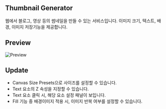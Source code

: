 ## Thumbnail Generator
  웹에서 블로그, 영상 등의 썸네일을 만들 수 있는 서비스입니다.
  이미지 크기, 텍스트, 배경, 이미지 저장기능을 제공합니다.
  
## Preview
![Preview](https://user-images.githubusercontent.com/46561976/153530673-3c92f106-11ac-45df-bb65-492bbd1ec696.gif)

## Update
  - Canvas Size Presets으로 사이즈를 설정할 수 있습니다.
  - Text 요소의 Z 속성을 지정할 수 있습니다.
  - Text 요소 클릭 시, 해당 요소 설정 패널이 보입니다.
  - Fill 기능 중 배경이미지 적용 시, 이미지 반복 여부를 설정할 수 있습니다.
